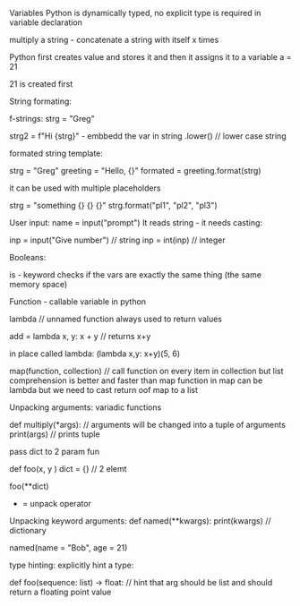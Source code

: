 Variables 
Python is dynamically typed, no explicit type is required in variable declaration 

multiply a string - concatenate a string with itself x times 

Python first creates value and stores it and then it assigns it to a variable 
a = 21 

21 is created first 


String formating: 

f-strings: 
strg = "Greg"

strg2 = f"Hi {strg}"  - embbedd the var in string 
.lower() // lower case string 

formated string template:

strg = "Greg"
greeting = "Hello, {}"
formated = greeting.format(strg)

it can be used with multiple placeholders 

strg = "something {} {} {}"
strg.format("pl1", "pl2", "pl3")


User input: 
name = input("prompt") 
It reads string - it needs casting: 

inp  = input("Give number") // string 
inp = int(inp) // integer

Booleans: 

is - keyword checks if the vars are exactly the same thing (the same memory space)


Function - callable variable in python 


lambda // unnamed function always used to return values 

add = lambda x, y: x + y // returns x+y 

in place called lambda: 
(lambda x,y: x+y)(5, 6)

map(function, collection) // call function on every item in collection 
but list comprehension is better and faster than map 
function in map can be lambda but we need to  cast return oof map to a list


Unpacking arguments:  variadic functions 

def multiply(*args): 	// arguments will be changed into a tuple of arguments 
	print(args) // prints tuple 
	
	
pass dict to 2 param fun 

def foo(x, y )
dict = {} // 2 elemt 

foo(**dict)

* = unpack operator 

Unpacking keyword arguments: 
def named(**kwargs): 
	print(kwargs) // dictionary
	
named(name = "Bob", age = 21)


type hinting: explicitly hint a type: 


def foo(sequence: list) -> float: 
// hint that arg should be list and should return a floating point value 